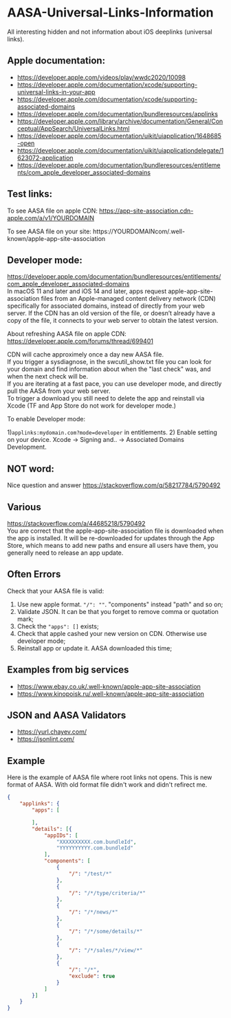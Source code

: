 # AASA-Universal-Links-Information
All interesting hidden and not information about iOS deeplinks (universal links).

## Apple documentation:

- https://developer.apple.com/videos/play/wwdc2020/10098
- https://developer.apple.com/documentation/xcode/supporting-universal-links-in-your-app
- https://developer.apple.com/documentation/xcode/supporting-associated-domains
- https://developer.apple.com/documentation/bundleresources/applinks
- https://developer.apple.com/library/archive/documentation/General/Conceptual/AppSearch/UniversalLinks.html
- https://developer.apple.com/documentation/uikit/uiapplication/1648685-open
- https://developer.apple.com/documentation/uikit/uiapplicationdelegate/1623072-application
- https://developer.apple.com/documentation/bundleresources/entitlements/com_apple_developer_associated-domains

## Test links:

To see AASA file on apple CDN:
https://app-site-association.cdn-apple.com/a/v1/YOURDOMAIN

To see AASA file on your site:
https://YOURDOMAINcom/.well-known/apple-app-site-association

## Developer mode:

https://developer.apple.com/documentation/bundleresources/entitlements/com_apple_developer_associated-domains  
In macOS 11 and later and iOS 14 and later, apps request apple-app-site-association files from an Apple-managed content delivery network (CDN) specifically for associated domains, instead of directly from your web server. If the CDN has an old version of the file, or doesn’t already have a copy of the file, it connects to your web server to obtain the latest version.

About refreshing AASA file on apple CDN:
https://developer.apple.com/forums/thread/699401

CDN will cache approximely once a day new AASA file.   
If you trigger a sysdiagnose, in the swcutil_show.txt file you can look for your domain and find information about when the "last check" was, and when the next check will be.  
If you are iterating at a fast pace, you can use developer mode, and directly pull the AASA from your web server.  
To trigger a download you still need to delete the app and reinstall via Xcode (TF and App Store do not work for developer mode.)  

To enable Developer mode:

1)`applinks:mydomain.com?mode=developer` in entitlements. 
2) Enable setting on your device. Xcode -> Signing and.. -> Associated Domains Development.

## NOT word:

Nice question and answer https://stackoverflow.com/q/58217784/5790492

## Various

https://stackoverflow.com/a/44685218/5790492  
You are correct that the apple-app-site-association file is downloaded when the app is installed. It will be re-downloaded for updates through the App Store, which means to add new paths and ensure all users have them, you generally need to release an app update.

## Often Errors

Check that your AASA file is valid:
1) Use new apple format. `"/": ""`. "components" instead "path" and so on;
2) Validate JSON. It can be that you forget to remove comma or quotation mark;
3) Check the `"apps": []` exists;
4) Check that apple cashed your new version on CDN. Otherwise use developer mode;
5) Reinstall app or update it. AASA downloaded this time;

## Examples from big services

- https://www.ebay.co.uk/.well-known/apple-app-site-association
- https://www.kinopoisk.ru/.well-known/apple-app-site-association

## JSON and AASA Validators

- https://yurl.chayev.com/
- https://jsonlint.com/

## Example

Here is the example of AASA file where root links not opens. This is new format of AASA. With old format file didn't work and didn't refirect me.

```json
{
    "applinks": {
        "apps": [

        ],
        "details": [{
            "appIDs": [
                "XXXXXXXXXX.com.bundleId",
                "YYYYYYYYYY.com.bundleId"
            ],
            "components": [
                {
                    "/": "/test/*"
                },
                {
                    "/": "/*/type/criteria/*"
                },
                {
                    "/": "/*/news/*"
                },
                {
                    "/": "/*/some/details/*"
                },
                {
                    "/": "/*/sales/*/view/*"
                },
                {
                    "/": "/*",
                    "exclude": true
                }
            ]
        }]
    }
}
```

